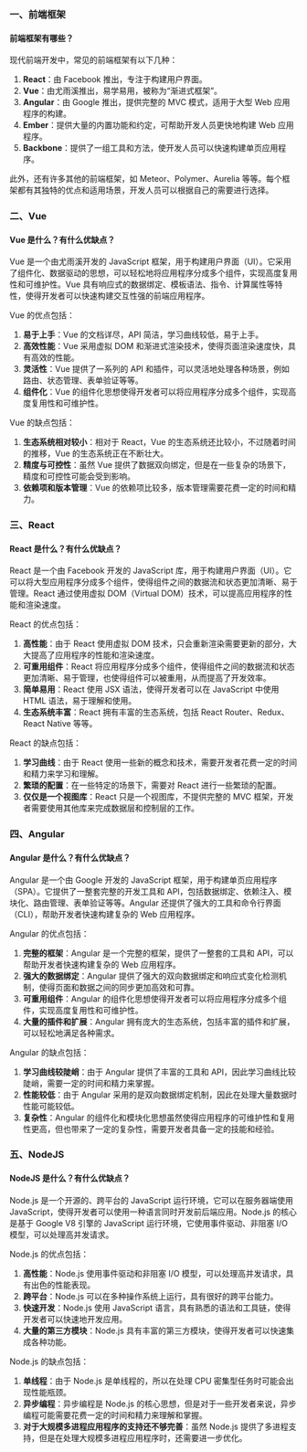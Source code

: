 <!--
 * @Author: Shu Binqi
 * @Date: 2023-03-08 16:10:43
 * @LastEditors: Shu Binqi
 * @LastEditTime: 2023-03-20 19:50:22
 * @Description: 前端框架
 * @Version: 1.0.0
 * @FilePath: \interviewQuestions\前端框架\前端框架.md
-->

### 一、前端框架

#### 前端框架有哪些？

现代前端开发中，常见的前端框架有以下几种：

1. **React**：由 Facebook 推出，专注于构建用户界面。
1. **Vue**：由尤雨溪推出，易学易用，被称为“渐进式框架”。
1. **Angular**：由 Google 推出，提供完整的 MVC 模式，适用于大型 Web 应用程序的构建。
1. **Ember**：提供大量的内置功能和约定，可帮助开发人员更快地构建 Web 应用程序。
1. **Backbone**：提供了一组工具和方法，使开发人员可以快速构建单页应用程序。

此外，还有许多其他的前端框架，如 Meteor、Polymer、Aurelia 等等。每个框架都有其独特的优点和适用场景，开发人员可以根据自己的需要进行选择。

### 二、Vue

#### Vue 是什么？有什么优缺点？

Vue 是一个由尤雨溪开发的 JavaScript 框架，用于构建用户界面（UI）。它采用了组件化、数据驱动的思想，可以轻松地将应用程序分成多个组件，实现高度复用性和可维护性。Vue 具有响应式的数据绑定、模板语法、指令、计算属性等特性，使得开发者可以快速构建交互性强的前端应用程序。

Vue 的优点包括：

1. **易于上手**：Vue 的文档详尽，API 简洁，学习曲线较低，易于上手。
1. **高效性能**：Vue 采用虚拟 DOM 和渐进式渲染技术，使得页面渲染速度快，具有高效的性能。
1. **灵活性**：Vue 提供了一系列的 API 和插件，可以灵活地处理各种场景，例如路由、状态管理、表单验证等等。
1. **组件化**：Vue 的组件化思想使得开发者可以将应用程序分成多个组件，实现高度复用性和可维护性。

Vue 的缺点包括：

1. **生态系统相对较小**：相对于 React，Vue 的生态系统还比较小，不过随着时间的推移，Vue 的生态系统正在不断壮大。
1. **精度与可控性**：虽然 Vue 提供了数据双向绑定，但是在一些复杂的场景下，精度和可控性可能会受到影响。
1. **依赖项和版本管理**：Vue 的依赖项比较多，版本管理需要花费一定的时间和精力。

### 三、React

#### React 是什么？有什么优缺点？

React 是一个由 Facebook 开发的 JavaScript 库，用于构建用户界面（UI）。它可以将大型应用程序分成多个组件，使得组件之间的数据流和状态更加清晰、易于管理。React 通过使用虚拟 DOM（Virtual DOM）技术，可以提高应用程序的性能和渲染速度。

React 的优点包括：

1. **高性能**：由于 React 使用虚拟 DOM 技术，只会重新渲染需要更新的部分，大大提高了应用程序的性能和渲染速度。
1. **可重用组件**：React 将应用程序分成多个组件，使得组件之间的数据流和状态更加清晰、易于管理，也使得组件可以被重用，从而提高了开发效率。
1. **简单易用**：React 使用 JSX 语法，使得开发者可以在 JavaScript 中使用 HTML 语法，易于理解和使用。
1. **生态系统丰富**：React 拥有丰富的生态系统，包括 React Router、Redux、React Native 等等。

React 的缺点包括：

1. **学习曲线**：由于 React 使用一些新的概念和技术，需要开发者花费一定的时间和精力来学习和理解。
1. **繁琐的配置**：在一些特定的场景下，需要对 React 进行一些繁琐的配置。
1. **仅仅是一个视图库**：React 只是一个视图库，不提供完整的 MVC 框架，开发者需要使用其他库来完成数据层和控制层的工作。

### 四、Angular

#### Angular 是什么？有什么优缺点？

Angular 是一个由 Google 开发的 JavaScript 框架，用于构建单页应用程序（SPA）。它提供了一整套完整的开发工具和 API，包括数据绑定、依赖注入、模块化、路由管理、表单验证等等。Angular 还提供了强大的工具和命令行界面（CLI），帮助开发者快速构建复杂的 Web 应用程序。

Angular 的优点包括：

1. **完整的框架**：Angular 是一个完整的框架，提供了一整套的工具和 API，可以帮助开发者快速构建复杂的 Web 应用程序。
1. **强大的数据绑定**：Angular 提供了强大的双向数据绑定和响应式变化检测机制，使得页面和数据之间的同步更加高效和可靠。
1. **可重用组件**：Angular 的组件化思想使得开发者可以将应用程序分成多个组件，实现高度复用性和可维护性。
1. **大量的插件和扩展**：Angular 拥有庞大的生态系统，包括丰富的插件和扩展，可以轻松地满足各种需求。

Angular 的缺点包括：

1. **学习曲线较陡峭**：由于 Angular 提供了丰富的工具和 API，因此学习曲线比较陡峭，需要一定的时间和精力来掌握。
1. **性能较低**：由于 Angular 采用的是双向数据绑定机制，因此在处理大量数据时性能可能较低。
1. **复杂性**：Angular 的组件化和模块化思想虽然使得应用程序的可维护性和复用性更高，但也带来了一定的复杂性，需要开发者具备一定的技能和经验。

### 五、NodeJS

#### NodeJS 是什么？有什么优缺点？

Node.js 是一个开源的、跨平台的 JavaScript 运行环境，它可以在服务器端使用 JavaScript，使得开发者可以使用一种语言同时开发前后端应用。Node.js 的核心是基于 Google V8 引擎的 JavaScript 运行环境，它使用事件驱动、非阻塞 I/O 模型，可以处理高并发请求。

Node.js 的优点包括：

1. **高性能**：Node.js 使用事件驱动和非阻塞 I/O 模型，可以处理高并发请求，具有出色的性能表现。
1. **跨平台**：Node.js 可以在多种操作系统上运行，具有很好的跨平台能力。
1. **快速开发**：Node.js 使用 JavaScript 语言，具有熟悉的语法和工具链，使得开发者可以快速地开发应用。
1. **大量的第三方模块**：Node.js 具有丰富的第三方模块，使得开发者可以快速集成各种功能。

Node.js 的缺点包括：

1. **单线程**：由于 Node.js 是单线程的，所以在处理 CPU 密集型任务时可能会出现性能瓶颈。
1. **异步编程**：异步编程是 Node.js 的核心思想，但是对于一些开发者来说，异步编程可能需要花费一定的时间和精力来理解和掌握。
1. **对于大规模多进程应用程序的支持还不够完善**：虽然 Node.js 提供了多进程支持，但是在处理大规模多进程应用程序时，还需要进一步优化。
